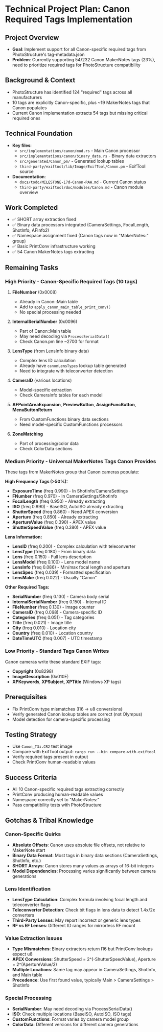 # Technical Project Plan: Canon Required Tags Implementation

## Project Overview

- **Goal**: Implement support for all Canon-specific required tags from PhotoStructure's tag-metadata.json
- **Problem**: Currently supporting 54/232 Canon MakerNotes tags (23%), need to prioritize required tags for PhotoStructure compatibility

## Background & Context

- PhotoStructure has identified 124 "required" tags across all manufacturers
- 10 tags are explicitly Canon-specific, plus ~19 MakerNotes tags that Canon populates
- Current Canon implementation extracts 54 tags but missing critical required ones

## Technical Foundation

- **Key files**:
  - `src/implementations/canon/mod.rs` - Main Canon processor
  - `src/implementations/canon/binary_data.rs` - Binary data extractors
  - `src/generated/Canon_pm/` - Generated lookup tables
  - `third-party/exiftool/lib/Image/ExifTool/Canon.pm` - ExifTool source
- **Documentation**: 
  - `docs/todo/MILESTONE-17d-Canon-RAW.md` - Current Canon status
  - `third-party/exiftool/doc/modules/Canon.md` - Canon module overview

## Work Completed

- ✅ SHORT array extraction fixed
- ✅ Binary data processors integrated (CameraSettings, FocalLength, ShotInfo, AFInfo2)
- ✅ Namespace assignment fixed (Canon tags now in "MakerNotes:" group)
- ✅ Basic PrintConv infrastructure working
- ✅ 54 Canon MakerNotes tags extracting

## Remaining Tasks

### High Priority - Canon-Specific Required Tags (10 tags)

1. **FileNumber** (0x0008)
   - Already in Canon::Main table
   - Add to `apply_canon_main_table_print_conv()`
   - No special processing needed

2. **InternalSerialNumber** (0x0096)
   - Part of Canon::Main table
   - May need decoding via `ProcessSerialData()`
   - Check Canon.pm line ~2700 for format

3. **LensType** (from LensInfo binary data)
   - Complex lens ID calculation
   - Already have `canonLensTypes` lookup table generated
   - Need to integrate with teleconverter detection

4. **CameraID** (various locations)
   - Model-specific extraction
   - Check CameraInfo tables for each model

5. **AFPointAreaExpansion**, **PreviewButton**, **AssignFuncButton**, **MenuButtonReturn**
   - From CustomFunctions binary data sections
   - Need model-specific CustomFunctions processors

6. **ZoneMatching**
   - Part of processing/color data
   - Check ColorData sections

### Medium Priority - Universal MakerNotes Tags Canon Provides

These tags from MakerNotes group that Canon cameras populate:

**High Frequency Tags (>50%):**
- **ExposureTime** (freq 0.990) - In ShotInfo/CameraSettings
- **FNumber** (freq 0.970) - In CameraSettings/ShotInfo
- **FocalLength** (freq 0.950) - Already extracting
- **ISO** (freq 0.890) - BaseISO, AutoISO already extracting
- **ShutterSpeed** (freq 0.860) - Need APEX conversion
- **Aperture** (freq 0.850) - Already extracting
- **ApertureValue** (freq 0.390) - APEX value
- **ShutterSpeedValue** (freq 0.380) - APEX value

**Lens Information:**
- **LensID** (freq 0.200) - Complex calculation with teleconverter
- **LensType** (freq 0.180) - From binary data
- **Lens** (freq 0.150) - Full lens description
- **LensModel** (freq 0.100) - Lens model name
- **LensInfo** (freq 0.086) - Min/max focal length and aperture
- **LensSpec** (freq 0.039) - Formatted specification
- **LensMake** (freq 0.022) - Usually "Canon"

**Other Required Tags:**
- **SerialNumber** (freq 0.130) - Camera body serial
- **InternalSerialNumber** (freq 0.150) - Internal ID
- **FileNumber** (freq 0.130) - Image counter
- **CameraID** (freq 0.068) - Camera-specific ID
- **Categories** (freq 0.051) - Tag categories
- **Title** (freq 0.021) - Image title
- **City** (freq 0.010) - Location city
- **Country** (freq 0.010) - Location country
- **DateTimeUTC** (freq 0.007) - UTC timestamp

### Low Priority - Standard Tags Canon Writes

Canon cameras write these standard EXIF tags:
- **Copyright** (0x8298)
- **ImageDescription** (0x010E)
- **XPKeywords**, **XPSubject**, **XPTitle** (Windows XP tags)

## Prerequisites

- Fix PrintConv type mismatches (I16 → u8 conversions)
- Verify generated Canon lookup tables are correct (not Olympus)
- Model detection for camera-specific processing

## Testing Strategy

- Use `Canon_T3i.CR2` test image
- Compare with ExifTool output: `cargo run --bin compare-with-exiftool`
- Verify required tags present in output
- Check PrintConv human-readable values

## Success Criteria

- All 10 Canon-specific required tags extracting correctly
- PrintConv producing human-readable values
- Namespace correctly set to "MakerNotes:"
- Pass compatibility tests with PhotoStructure

## Gotchas & Tribal Knowledge

### Canon-Specific Quirks
- **Absolute Offsets**: Canon uses absolute file offsets, not relative to MakerNote start
- **Binary Data Format**: Most tags in binary data sections (CameraSettings, ShotInfo, etc.)
- **SHORT Arrays**: Canon stores many values as arrays of 16-bit integers
- **Model Dependencies**: Processing varies significantly between camera generations

### Lens Identification
- **LensType Calculation**: Complex formula involving focal length and teleconverter flags
- **Teleconverter Detection**: Check bit flags in lens data to detect 1.4x/2x converters
- **Third-Party Lenses**: May report incorrect or generic lens types
- **RF vs EF Lenses**: Different ID ranges for mirrorless RF mount

### Value Extraction Issues
- **Type Mismatches**: Binary extractors return I16 but PrintConv lookups expect u8
- **APEX Conversions**: ShutterSpeed = 2^(-ShutterSpeedValue), Aperture = 2^(ApertureValue/2)
- **Multiple Locations**: Same tag may appear in CameraSettings, ShotInfo, and Main table
- **Precedence**: Use first found value, typically Main > CameraSettings > ShotInfo

### Special Processing
- **SerialNumber**: May need decoding via ProcessSerialData()
- **ISO**: Check multiple locations (BaseISO, AutoISO, ISO tags)
- **CustomFunctions**: Format varies by camera model group
- **ColorData**: Different versions for different camera generations